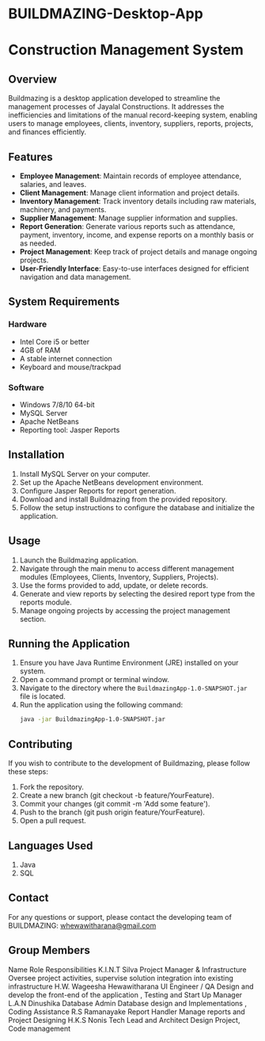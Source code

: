 # BUILDMAZING-Desktop-App
# Construction Management System

## Overview

Buildmazing is a desktop application developed to streamline the management processes of Jayalal Constructions. It addresses the inefficiencies and limitations of the manual record-keeping system, enabling users to manage employees, clients, inventory, suppliers, reports, projects, and finances efficiently.

## Features

- **Employee Management**: Maintain records of employee attendance, salaries, and leaves.
- **Client Management**: Manage client information and project details.
- **Inventory Management**: Track inventory details including raw materials, machinery, and payments.
- **Supplier Management**: Manage supplier information and supplies.
- **Report Generation**: Generate various reports such as attendance, payment, inventory, income, and expense reports on a monthly basis or as needed.
- **Project Management**: Keep track of project details and manage ongoing projects.
- **User-Friendly Interface**: Easy-to-use interfaces designed for efficient navigation and data management.

## System Requirements

### Hardware
- Intel Core i5 or better
- 4GB of RAM
- A stable internet connection
- Keyboard and mouse/trackpad

### Software
- Windows 7/8/10 64-bit
- MySQL Server
- Apache NetBeans
- Reporting tool: Jasper Reports

## Installation

1. Install MySQL Server on your computer.
2. Set up the Apache NetBeans development environment.
3. Configure Jasper Reports for report generation.
4. Download and install Buildmazing from the provided repository.
5. Follow the setup instructions to configure the database and initialize the application.

## Usage

1. Launch the Buildmazing application.
2. Navigate through the main menu to access different management modules (Employees, Clients, Inventory, Suppliers, Projects).
3. Use the forms provided to add, update, or delete records.
4. Generate and view reports by selecting the desired report type from the reports module.
5. Manage ongoing projects by accessing the project management section.

## Running the Application

1. Ensure you have Java Runtime Environment (JRE) installed on your system.
2. Open a command prompt or terminal window.
3. Navigate to the directory where the `BuildmazingApp-1.0-SNAPSHOT.jar` file is located.
4. Run the application using the following command:
   ```sh
   java -jar BuildmazingApp-1.0-SNAPSHOT.jar

## Contributing
If you wish to contribute to the development of Buildmazing, please follow these steps:

1. Fork the repository.
2. Create a new branch (git checkout -b feature/YourFeature).
3. Commit your changes (git commit -m 'Add some feature').
4. Push to the branch (git push origin feature/YourFeature).
5. Open a pull request.

## Languages Used

1. Java
2. SQL

## Contact
For any questions or support, please contact the developing team of BUILDMAZING: whewawitharana@gmail.com
## Group Members
Name	Role	Responsibilities
K.I.N.T Silva	                                   Project Manager & Infrastructure	                                   Oversee project activities, supervise solution integration into existing infrastructure
H.W. Wageesha Hewawitharana	                     UI Engineer / QA	                                                   Design and develop the front-end of the application , Testing and Start Up Manager
L.A.N Dinushika	                                 Database Admin	                                                     Database design and Implementations , Coding Assistance
R.S Ramanayake	                                 Report Handler	                                                     Manage reports and Project Designing
H.K.S Nonis	                                     Tech Lead and Architect	                                           Design Project, Code management


